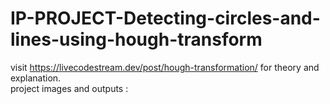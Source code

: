 # IP-PROJECT-Detecting-circles-and-lines-using-hough-transform

visit https://livecodestream.dev/post/hough-transformation/ for theory and explanation.\
project images and outputs :

